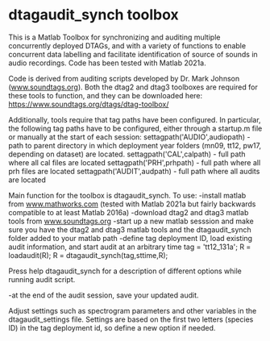 # dtagaudit_synch toolbox

This is a Matlab Toolbox for synchronizing and auditing multiple concurrently deployed DTAGs, and with a variety of functions to enable concurrent data labelling and facilitate identification of source of sounds in audio recordings. 
Code has been tested with Matlab 2021a.

Code is derived from auditing scripts developed by Dr. Mark Johnson (www.soundtags.org). Both the dtag2 and dtag3 toolboxes are required for these tools to function, and they can be downloaded here: https://www.soundtags.org/dtags/dtag-toolbox/

Additionally, tools require that tag paths have been configured. In particular, the following tag paths have to be configured, either through a startup.m file or manually at the start of each session:
settagpath('AUDIO',audiopath) - path to parent directory in which deployment year folders (mn09, tt12, pw17, depending on dataset) are located. 
settagpath('CAL',calpath) - full path where all cal files are located
settagpath('PRH',prhpath) - full path where all prh files are located
settagpath('AUDIT',audpath) - full path where all audits are located

Main function for the toolbox is dtagaudit_synch. To use:
-install matlab from www.mathworks.com (tested with Matlab 2021a but fairly backwards compatible to at least Matlab 2016a)
-download dtag2 and dtag3 matlab tools from www.soundtags.org
-start up a new matlab sesssion and make sure you have the dtag2 and dtag3 matlab tools and the dtagaudit_synch folder added to your matlab path
-define tag deployment ID, load existing audit information, and start audit at an arbitrary time
tag = 'tt12_131a';
R = loadaudit(R);
R = dtagaudit_synch(tag,sttime,R);

Press help dtagaudit_synch for a description of different options while running audit script.

-at the end of the audit session, save your updated audit.

Adjust settings such as spectrogram parameters and other variables in the dtagaudit_settings file. 
Settings are based on the first two letters (species ID) in the tag deployment id, so define a new option if needed.




